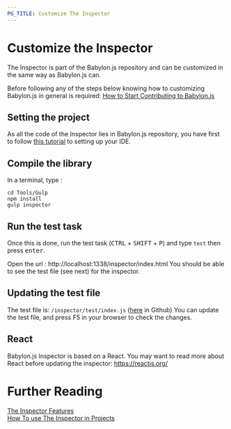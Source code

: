 ```yaml
---
PG_TITLE: Customize The Inspector
---
```


# Customize the Inspector

The Inspector is part of the Babylon.js repository and can be customized in the same way as Babylon.js can. 

Before following any of the steps below knowing how to customizing Babylon.js in general is required: 
[How to Start Contributing to Babylon.js](/How_To/how_to_start)

## Setting the project

As all the code of the Inspector lies in Babylon.js repository, you have first to follow [this tutorial](/generals/how_to_start) to setting up your IDE.

## Compile the library
In a terminal, type : 
```
cd Tools/Gulp
npm install
gulp inspector
```

## Run the test task
Once this is done, run the test task (<kbd>CTRL</kbd> + <kbd>SHIFT</kbd> + <kbd>P</kbd>) and type `test` then press <kbd>enter</kbd>.

Open the url : http://localhost:1338/inspector/index.html
You should be able to see the test file (see next) for the inspector.

## Updating the test file

The test file is: `/inspector/test/index.js` ([here](https://github.com/BabylonJS/Babylon.js/tree/master/inspector/test) in Github)
You can update the test file, and press F5 in your browser to check the changes.

## React

Babylon.js Inspector is based on a React. You may want to read more about React before updating the inspector: https://reactjs.org/

# Further Reading

[The Inspector Features](/features/playground_debuglayer)  
[How To use The Inspector in Projects](/How_To/debug_layer)     
